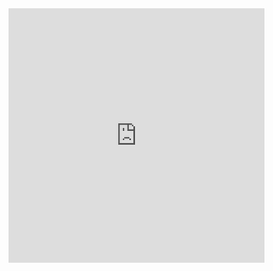 <iframe width="100%" height="500" frameborder="0" src="https://observablehq.com/embed/3abd184334d7152d?cell=*"></iframe>
